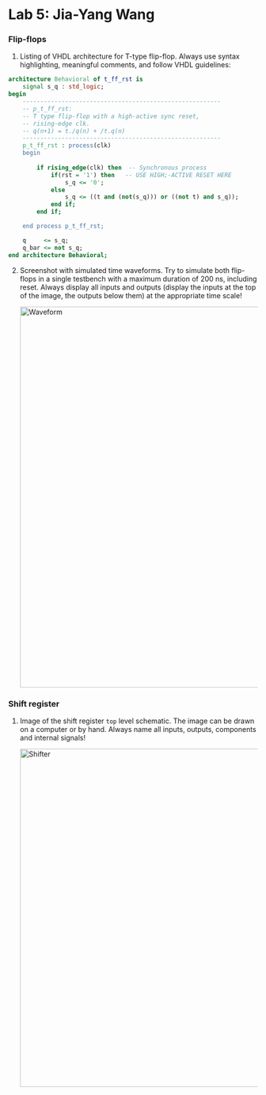 # Lab 5: Jia-Yang Wang

### Flip-flops

1. Listing of VHDL architecture for T-type flip-flop. Always use syntax highlighting, meaningful comments, and follow VHDL guidelines:

```vhdl
architecture Behavioral of t_ff_rst is
    signal s_q : std_logic;
begin
    --------------------------------------------------------
    -- p_t_ff_rst:
    -- T type flip-flop with a high-active sync reset,
    -- rising-edge clk.
    -- q(n+1) = t./q(n) + /t.q(n)
    --------------------------------------------------------
    p_t_ff_rst : process(clk)
    begin
    
        if rising_edge(clk) then  -- Synchronous process
            if(rst = '1') then   -- USE HIGH;-ACTIVE RESET HERE
                s_q <= '0';               
            else
                s_q <= ((t and (not(s_q))) or ((not t) and s_q));
            end if;
        end if;

    end process p_t_ff_rst;

    q     <= s_q;
    q_bar <= not s_q;
end architecture Behavioral;
```

2. Screenshot with simulated time waveforms. Try to simulate both flip-flops in a single testbench with a maximum duration of 200 ns, including reset. Always display all inputs and outputs (display the inputs at the top of the image, the outputs below them) at the appropriate time scale!

   <img width="770" alt="Waveform" src="https://user-images.githubusercontent.com/99410896/158681428-8ea8654c-9dea-449b-ab69-44dfeba9de97.png">


### Shift register

1. Image of the shift register `top` level schematic. The image can be drawn on a computer or by hand. Always name all inputs, outputs, components and internal signals!

   
   <img width="684" alt="Shifter" src="https://user-images.githubusercontent.com/99410896/158682330-44eee6ac-a6f4-431d-890d-9e631a80d77f.png">

